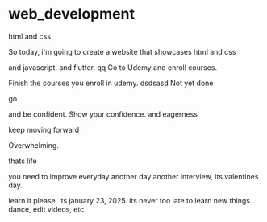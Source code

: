 # web_development
html and css

So today, i'm going to create a website that showcases html and css

and javascript.
and flutter.
qq
Go to Udemy and enroll courses.

Finish the courses you enroll in udemy.
dsdsasd
Not yet done

go

and be confident.
Show your confidence.
and eagerness

keep moving forward

Overwhelming.

thats life

you need to improve everyday
another day another interview, Its valentines day.











learn it please. its january 23, 2025. its never too late to learn new things.
dance, edit videos, etc
